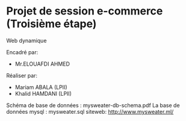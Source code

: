 # Projet de session e-commerce (Troisième étape)

Web dynamique

Encadré par:
 - Mr.ELOUAFDI AHMED

Réaliser par:
 - Mariam ABALA (LPII)
 - Khalid HAMDANI (LPII)

Schéma de base de données : mysweater-db-schema.pdf
La base de données mysql : mysweater.sql
siteweb: http://www.mysweater.ml/
